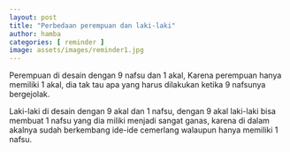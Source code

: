 ```yaml
---
layout: post
title: "Perbedaan perempuan dan laki-laki"
author: hamba
categories: [ reminder ]
image: assets/images/reminder1.jpg
---
```


Perempuan di desain dengan 9 nafsu dan 1 akal, Karena perempuan hanya memiliki 1 akal, dia tak tau apa yang harus dilakukan ketika 9 nafsunya bergejolak.

Laki-laki di desain dengan 9 akal dan 1 nafsu, dengan 9 akal laki-laki bisa membuat 1 nafsu yang dia miliki menjadi sangat ganas, karena di dalam akalnya sudah berkembang ide-ide cemerlang walaupun hanya memiliki 1 nafsu.